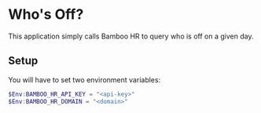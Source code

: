 # Who's Off?
This application simply calls Bamboo HR to query who is off on a given day.

## Setup
You will have to set two environment variables:
``` powershell
$Env:BAMBOO_HR_API_KEY = "<api-key>"
$Env:BAMBOO_HR_DOMAIN = "<domain>"
```
